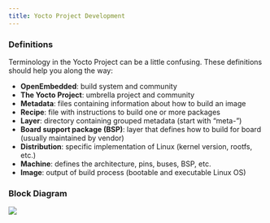 ```yaml
---
title: Yocto Project Development
---
```



### Definitions

Terminology in the Yocto Project can be a little confusing. These definitions should help you along the way:

- **OpenEmbedded**: build system and community
- **The Yocto Project**: umbrella project and community
- **Metadata**: files containing information about how to build an image
- **Recipe**: file with instructions to build one or more packages
- **Layer**: directory containing grouped metadata (start with “meta-”)
- **Board support package (BSP)**: layer that defines how to build for board (usually maintained by vendor)
- **Distribution**: specific implementation of Linux (kernel version, rootfs, etc.)
- **Machine**: defines the architecture, pins, buses, BSP, etc.
- **Image**: output of build process (bootable and executable Linux OS)

### Block Diagram

![](/images/YoctoProjectDevelopment.assets/YoctoBlockDiagram.png)
